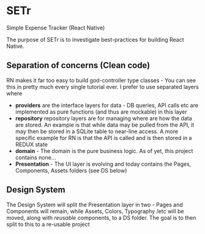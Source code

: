 # SETr

Simple Expense Tracker (React Native)

The purpose of SETr is to investigate best-practices for building React Native.

## Separation of concerns (Clean code)

RN makes it far too easy to build god-controller type classes - You can see this in pretty much every single tutorial ever. I prefer to use separated layers where

- **providers** are the interface layers for data - DB queries, API calls etc are implemented as pure functions (and thus are mockable) in this layer
- **repository** repository layers are for managing where are how the data are stored. An example is that while data may be pulled from the API, it may then be stored in a SQLite table to near-line access. A more specific example for RN is that the API is called and is then stored in a REDUX state
- **domain** - The domain is the pure business logic. As of yet, this project contains none...
- **Presentation** - The UI layer is evolving and today contains the Pages, Components, Assets folders (see DS below)

## Design System

The Design System will split the Presentation layer in two - Pages and Components will remain, while Assets, Colors, Typography /etc will be moved, along with _reusable_ components, to a DS folder. The goal is to then split to this to a re-usable project
